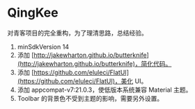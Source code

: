 # QingKee

对青客项目的完全重构，为了理清思路，总结经验。
>
1. minSdkVersion 14
2. 添加 [http://jakewharton.github.io/butterknife](http://jakewharton.github.io/butterknife)，简化代码。
3. 添加 [https://github.com/eluleci/FlatUI](https://github.com/eluleci/FlatUI)，美化 UI。
4. 添加 appcompat-v7:21.0.3，使低版本系统兼容 Material 主题。
5. Toolbar 的背景色不受到主题的影响，需要另外设置。

